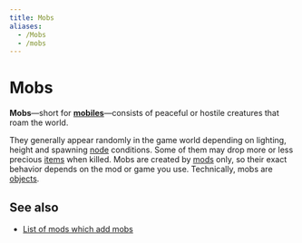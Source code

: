 ```yaml
---
title: Mobs
aliases:
  - /Mobs
  - /mobs
---
```


# Mobs

**Mobs**—short for [**mobiles**](<https://en.wikipedia.org/wiki/Mob_(video_games)>)—consists of peaceful or hostile creatures that roam the world.

They generally appear randomly in the game world depending on lighting, height and spawning [node](/for-players/nodes) conditions. Some of them may drop more or less precious [items](/for-players/items) when killed. Mobs are created by [mods](/for-players/mods) only, so their exact behavior depends on the mod or game you use. Technically, mobs are [objects](/for-engine-devs/objects).

## See also

- [List of mods which add mobs](https://content.luanti.org/packages/?type=mod&page=1&tag=mobs)

